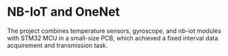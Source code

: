 # NB-IoT and OneNet
The project combines temperature sensors, gyroscope, and nb-iot modules with STM32 MCU in a small-size PCB, which achieved a fixed interval data acquirement and transmission task.
